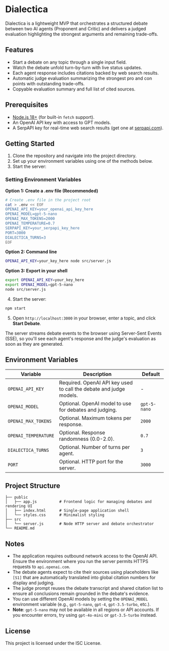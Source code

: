 # Dialectica

Dialectica is a lightweight MVP that orchestrates a structured debate between two AI agents (Proponent and Critic) and delivers a judged evaluation highlighting the strongest arguments and remaining trade-offs.

## Features

- Start a debate on any topic through a single input field.
- Watch the debate unfold turn-by-turn with live status updates.
- Each agent response includes citations backed by web search results.
- Automatic judge evaluation summarizing the strongest pro and con points with outstanding trade-offs.
- Copyable evaluation summary and full list of cited sources.

## Prerequisites

- [Node.js 18+](https://nodejs.org/) (for built-in `fetch` support).
- An OpenAI API key with access to GPT models.
- A SerpAPI key for real-time web search results (get one at [serpapi.com](https://serpapi.com/)).

## Getting Started

1. Clone the repository and navigate into the project directory.
2. Set up your environment variables using one of the methods below.
3. Start the server:

### Setting Environment Variables

**Option 1: Create a .env file (Recommended)**
```bash
# Create .env file in the project root
cat > .env << EOF
OPENAI_API_KEY=your_openai_api_key_here
OPENAI_MODEL=gpt-5-nano
OPENAI_MAX_TOKENS=2000
OPENAI_TEMPERATURE=0.7
SERPAPI_KEY=your_serpapi_key_here
PORT=3000
DIALECTICA_TURNS=3
EOF
```

**Option 2: Command line**
```bash
OPENAI_API_KEY=your_key_here node src/server.js
```

**Option 3: Export in your shell**
```bash
export OPENAI_API_KEY=your_key_here
export OPENAI_MODEL=gpt-5-nano
node src/server.js
```

4. Start the server:

```bash
npm start
```

5. Open `http://localhost:3000` in your browser, enter a topic, and click **Start Debate**.

The server streams debate events to the browser using Server-Sent Events (SSE), so you'll see each agent's response and the judge's evaluation as soon as they are generated.

## Environment Variables

| Variable | Description | Default |
| --- | --- | --- |
| `OPENAI_API_KEY` | Required. OpenAI API key used to call the debate and judge models. | - |
| `OPENAI_MODEL` | Optional. OpenAI model to use for debates and judging. | `gpt-5-nano` |
| `OPENAI_MAX_TOKENS` | Optional. Maximum tokens per response. | `2000` |
| `OPENAI_TEMPERATURE` | Optional. Response randomness (0.0-2.0). | `0.7` |
| `DIALECTICA_TURNS` | Optional. Number of turns per agent. | `3` |
| `PORT` | Optional. HTTP port for the server. | `3000` |

## Project Structure

```
├── public
│   ├── app.js          # Frontend logic for managing debates and rendering UI
│   ├── index.html      # Single-page application shell
│   └── styles.css      # Minimalist styling
├── src
│   └── server.js       # Node HTTP server and debate orchestrator
└── README.md
```

## Notes

- The application requires outbound network access to the OpenAI API. Ensure the environment where you run the server permits HTTPS requests to `api.openai.com`.
- The debate agents expect to cite their sources using placeholders like `[S1]` that are automatically translated into global citation numbers for display and judging.
- The judge prompt reuses the debate transcript and shared citation list to ensure all conclusions remain grounded in the debate's evidence.
- You can use different OpenAI models by setting the `OPENAI_MODEL` environment variable (e.g., `gpt-5-nano`, `gpt-4`, `gpt-3.5-turbo`, etc.).
- **Note**: `gpt-5-nano` may not be available in all regions or API accounts. If you encounter errors, try using `gpt-4o-mini` or `gpt-3.5-turbo` instead.

## License

This project is licensed under the ISC License.
